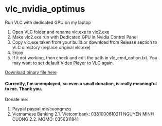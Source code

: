 # vlc_nvidia_optimus
Run VLC with dedicated GPU on my laptop

1. Open VLC folder and rename vlc.exe to vlc2.exe
2. Make vlc2.exe run with Dedicated GPU in Nvidia Control Panel
3. Copy vlc.exe taken from your build or download from Release section to VLC directory (replace original vlc.exe)
4. Enjoy
5. If it not working, then check and edit the path in vlc_cmd_option.txt. You may want to set default Video Player to VLC again.

[Download binary file here](https://github.com/cuongmzq/vlc_nvidia_optimus/releases)

#### Currently, I'm unemployed, so even a small donation, is really meaningful to me. Thank you.
Donate me:
1. Paypal paypal.me/cuongmzq
2. Vietnamese Banking
  2.1.  Vietcombank: 0381000610211 NGUYEN MINH CUONG
  2.2.  MOMO: 0356311841
